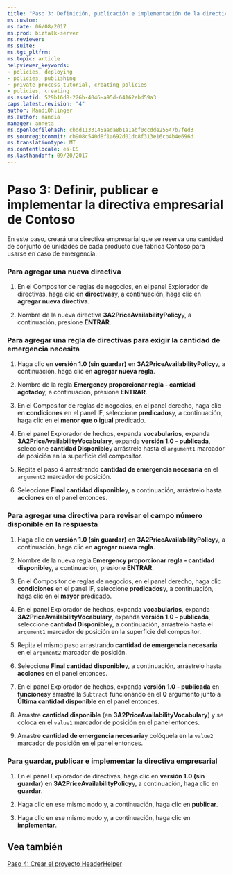 ```yaml
---
title: "Paso 3: Definición, publicación e implementación de la directiva empresarial para Contoso | Documentos de Microsoft"
ms.custom: 
ms.date: 06/08/2017
ms.prod: biztalk-server
ms.reviewer: 
ms.suite: 
ms.tgt_pltfrm: 
ms.topic: article
helpviewer_keywords:
- policies, deploying
- policies, publishing
- private process tutorial, creating policies
- policies, creating
ms.assetid: 529b16d8-226b-4046-a95d-64162ebd59a3
caps.latest.revision: "4"
author: MandiOhlinger
ms.author: mandia
manager: anneta
ms.openlocfilehash: cbdd1133145aada8b1a1abf0ccdde25547b7fed3
ms.sourcegitcommit: cb908c540d8f1a692d01dc8f313e16cb4b4e696d
ms.translationtype: MT
ms.contentlocale: es-ES
ms.lasthandoff: 09/20/2017
---
```

# <a name="step-3-defining-publishing-and-deploying-the-business-policy-for-contoso"></a>Paso 3: Definir, publicar e implementar la directiva empresarial de Contoso
En este paso, creará una directiva empresarial que se reserva una cantidad de conjunto de unidades de cada producto que fabrica Contoso para usarse en caso de emergencia.  
  
### <a name="to-add-a-new-policy"></a>Para agregar una nueva directiva  
  
1.  En el Compositor de reglas de negocios, en el panel Explorador de directivas, haga clic en **directivas**y, a continuación, haga clic en **agregar nueva directiva**.  
  
2.  Nombre de la nueva directiva **3A2PriceAvailabilityPolicy**y, a continuación, presione **ENTRAR**.  
  
### <a name="to-add-a-policy-rule-to-enforce-the-emergency-quantity-needs"></a>Para agregar una regla de directivas para exigir la cantidad de emergencia necesita  
  
1.  Haga clic en **versión 1.0 (sin guardar)** en **3A2PriceAvailabilityPolicy**y, a continuación, haga clic en **agregar nueva regla**.  
  
2.  Nombre de la regla **Emergency proporcionar regla - cantidad agotado**y, a continuación, presione **ENTRAR**.  
  
3.  En el Compositor de reglas de negocios, en el panel derecho, haga clic en **condiciones** en el panel IF, seleccione **predicados**y, a continuación, haga clic en el **menor que o igual** predicado.  
  
4.  En el panel Explorador de hechos, expanda **vocabularios**, expanda **3A2PriceAvailabilityVocabulary**, expanda **versión 1.0 - publicada**, seleccione **cantidad Disponible**y arrástrelo hasta el `argument1` marcador de posición en la superficie del compositor.  
  
5.  Repita el paso 4 arrastrando **cantidad de emergencia necesaria** en el `argument2` marcador de posición.  
  
6.  Seleccione **Final cantidad disponible**y, a continuación, arrástrelo hasta **acciones** en el panel entonces.  
  
### <a name="to-add-a-policy-to-revise-the-number-available-field-in-the-response"></a>Para agregar una directiva para revisar el campo número disponible en la respuesta  
  
1.  Haga clic en **versión 1.0 (sin guardar)** en **3A2PriceAvailabilityPolicy**y, a continuación, haga clic en **agregar nueva regla**.  
  
2.  Nombre de la nueva regla **Emergency proporcionar regla - cantidad disponible**y, a continuación, presione **ENTRAR**.  
  
3.  En el Compositor de reglas de negocios, en el panel derecho, haga clic **condiciones** en el panel IF, seleccione **predicados**y, a continuación, haga clic en el **mayor** predicado.  
  
4.  En el panel Explorador de hechos, expanda **vocabularios**, expanda **3A2PriceAvailabilityVocabulary**, expanda **versión 1.0 - publicada**, seleccione **cantidad Disponible**y, a continuación, arrástrelo hasta el `argument1` marcador de posición en la superficie del compositor.  
  
5.  Repita el mismo paso arrastrando **cantidad de emergencia necesaria** en el `argument2` marcador de posición.  
  
6.  Seleccione **Final cantidad disponible**y, a continuación, arrástrelo hasta **acciones** en el panel entonces.  
  
7.  En el panel Explorador de hechos, expanda **versión 1.0 - publicada** en **funciones**y arrastre la `Subtract` funcionando en el **0** argumento junto a  **Última cantidad disponible** en el panel entonces.  
  
8.  Arrastre **cantidad disponible** (en **3A2PriceAvailabilityVocabulary**) y se coloca en el `value1` marcador de posición en el panel entonces.  
  
9. Arrastre **cantidad de emergencia necesaria**y colóquela en la `value2` marcador de posición en el panel entonces.  
  
### <a name="to-save-publish-and-deploy-the-business-policy"></a>Para guardar, publicar e implementar la directiva empresarial  
  
1.  En el panel Explorador de directivas, haga clic en **versión 1.0 (sin guardar)** en **3A2PriceAvailabilityPolicy**y, a continuación, haga clic en **guardar**.  
  
2.  Haga clic en ese mismo nodo y, a continuación, haga clic en **publicar**.  
  
3.  Haga clic en ese mismo nodo y, a continuación, haga clic en **implementar**.  
  
## <a name="see-also"></a>Vea también  
 [Paso 4: Crear el proyecto HeaderHelper](../../adapters-and-accelerators/accelerator-rosettanet/step-4-creating-the-headerhelper-project.md)